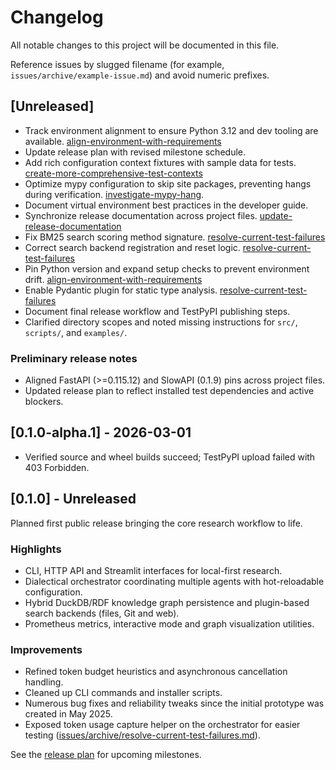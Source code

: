 # Changelog

All notable changes to this project will be documented in this file.

Reference issues by slugged filename (for example,
`issues/archive/example-issue.md`) and avoid numeric prefixes.

## [Unreleased]
- Track environment alignment to ensure Python 3.12 and dev tooling are
  available. [align-environment-with-requirements](issues/archive/align-environment-with-requirements.md)
 - Update release plan with revised milestone schedule.
  - Add rich configuration context fixtures with sample data for tests. [create-more-comprehensive-test-contexts](issues/archive/create-more-comprehensive-test-contexts.md)
- Optimize mypy configuration to skip site packages, preventing hangs during
verification. [investigate-mypy-hang](issues/archive/investigate-mypy-hang.md).
- Document virtual environment best practices in the developer guide.
- Synchronize release documentation across project files. [update-release-documentation](issues/archive/update-release-documentation.md)
- Fix BM25 search scoring method signature. [resolve-current-test-failures](issues/archive/resolve-current-test-failures.md)
- Correct search backend registration and reset logic. [resolve-current-test-failures](issues/archive/resolve-current-test-failures.md)
- Pin Python version and expand setup checks to prevent environment drift. [align-environment-with-requirements](issues/archive/align-environment-with-requirements.md)
- Enable Pydantic plugin for static type analysis. [resolve-current-test-failures](issues/archive/resolve-current-test-failures.md)
- Document final release workflow and TestPyPI publishing steps.
- Clarified directory scopes and noted missing instructions for `src/`, `scripts/`, and `examples/`.

### Preliminary release notes
- Aligned FastAPI (>=0.115.12) and SlowAPI (0.1.9) pins across project files.
- Updated release plan to reflect installed test dependencies and active blockers.

## [0.1.0-alpha.1] - 2026-03-01
- Verified source and wheel builds succeed; TestPyPI upload failed with 403 Forbidden.

## [0.1.0] - Unreleased
Planned first public release bringing the core research workflow to life.

### Highlights
- CLI, HTTP API and Streamlit interfaces for local-first research.
- Dialectical orchestrator coordinating multiple agents with hot-reloadable configuration.
- Hybrid DuckDB/RDF knowledge graph persistence and plugin-based search backends (files, Git and web).
- Prometheus metrics, interactive mode and graph visualization utilities.

### Improvements
- Refined token budget heuristics and asynchronous cancellation handling.
- Cleaned up CLI commands and installer scripts.
- Numerous bug fixes and reliability tweaks since the initial prototype was created in May 2025.
- Exposed token usage capture helper on the orchestrator for easier testing
  ([issues/archive/resolve-current-test-failures.md](issues/archive/resolve-current-test-failures.md)).

See the [release plan](docs/release_plan.md) for upcoming milestones.

